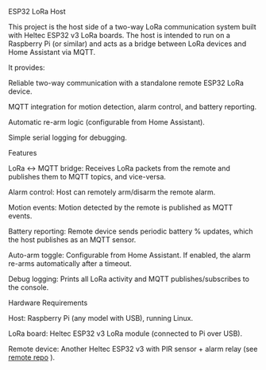 ESP32 LoRa Host

This project is the host side of a two-way LoRa communication system built with Heltec ESP32 v3 LoRa boards.
The host is intended to run on a Raspberry Pi (or similar) and acts as a bridge between LoRa devices and Home Assistant via MQTT.

It provides:

Reliable two-way communication with a standalone remote ESP32 LoRa device.

MQTT integration for motion detection, alarm control, and battery reporting.

Automatic re-arm logic (configurable from Home Assistant).

Simple serial logging for debugging.

Features

LoRa ↔ MQTT bridge: Receives LoRa packets from the remote and publishes them to MQTT topics, and vice-versa.

Alarm control: Host can remotely arm/disarm the remote alarm.

Motion events: Motion detected by the remote is published as MQTT events.

Battery reporting: Remote device sends periodic battery % updates, which the host publishes as an MQTT sensor.

Auto-arm toggle: Configurable from Home Assistant. If enabled, the alarm re-arms automatically after a timeout.

Debug logging: Prints all LoRa activity and MQTT publishes/subscribes to the console.

Hardware Requirements

Host: Raspberry Pi (any model with USB), running Linux.

LoRa board: Heltec ESP32 v3 LoRa module (connected to Pi over USB).

Remote device: Another Heltec ESP32 v3 with PIR sensor + alarm relay (see [remote repo](https://github.com/aksaakov/esp32_lora_remote)
).
